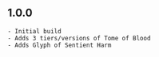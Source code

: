 ## 1.0.0

    - Initial build
    - Adds 3 tiers/versions of Tome of Blood
    - Adds Glyph of Sentient Harm